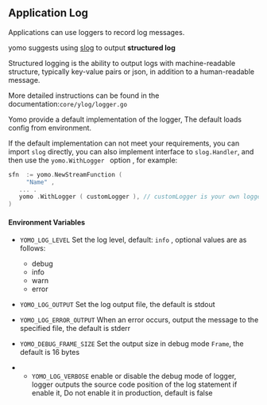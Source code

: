 ## Application Log 

Applications can use loggers to record log messages.

yomo suggests using [slog](https://pkg.go.dev/golang.org/x/exp/slog) to output **structured log**

Structured logging is the ability to output logs with machine-readable structure, typically key-value pairs or json, in addition to a human-readable message.

More detailed instructions can be found in the documentation:`core/ylog/logger.go`

Yomo provide a default implementation of the logger, The default loads config from environment.

If the default implementation can not meet your requirements,
you can import `slog` directly, you can also implement interface to `slog.Handler`, and then use the `yomo.WithLogger ` option , for example:

```go
sfn  := yomo.NewStreamFunction (
	 "Name" ,
   ... .
   yomo .WithLogger ( customLogger ), // customLogger is your own logger implementation 
)
```

#### Environment Variables

- `YOMO_LOG_LEVEL`   Set the log level, default:  `info` , optional values are as follows:
  - debug
  - info
  - warn
  - error
  
- `YOMO_LOG_OUTPUT` Set the log output file, the default is stdout

- `YOMO_LOG_ERROR_OUTPUT` When an error occurs, output the message to the specified file, the default is stderr

- `YOMO_DEBUG_FRAME_SIZE` Set the output size in debug mode `Frame`, the default is 16 bytes
- - `YOMO_LOG_VERBOSE` enable or disable the debug mode of logger, logger outputs the source code position of the log statement if enable it, Do not enable it in production, default is false
